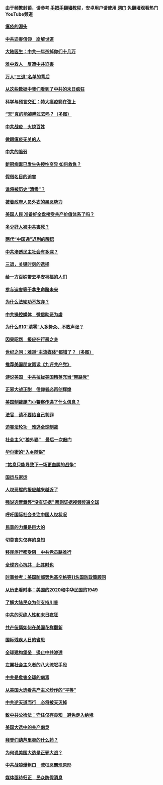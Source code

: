 #### 由于频繁封锁，请参考 [手把手翻墙教程](https://github.com/gfw-breaker/guides/wiki/)，安卓用户请使用 [网门](https://github.com/gfw-breaker/nogfw/blob/master/dl.md?t=01180400) 免翻墙观看热门YouTube频道 

#### [瘟疫的源头](../pages/251/418661.md?t=01180400) 

#### [中共迫害信仰　崩解世道](../pages/251/418691.md?t=01180400) 

#### [大陆医生：中共一年杀掉你们十几万](../pages/251/418670.md?t=01180400) 

#### [难中救人　反遭中共迫害](../pages/251/418414.md?t=01180400) 

#### [万人“三退”名单的背后](../pages/251/418505.md?t=01180400) 

#### [从这些数据中我们看到了中共的末日疯狂](../pages/251/418420.md?t=01180400) 

#### [科学与预言交汇：特大瘟疫箭在弦上](../pages/251/418266.md?t=01180400) 

#### [“天”真的能被瞒过去吗？（多图）](../pages/251/418308.md?t=01180400) 

#### [中共战疫　火烧百姓](../pages/251/418220.md?t=01180400) 

#### [做跟瘟疫无关的人](../pages/251/418171.md?t=01180400) 

#### [中共的脆弱](../pages/251/418196.md?t=01180400) 

#### [新冠病毒已发生失控性变异 如何救急？](../pages/251/418032.md?t=01180400) 

#### [假借名目的迫害](../pages/251/418055.md?t=01180400) 

#### [谁将被历史“清零”？](../pages/251/417485.md?t=01180400) 

#### [披着政府人员外衣的黑恶势力](../pages/251/417442.md?t=01180400) 

#### [美国人民 准备好全盘接受共产价值体系了吗？](../pages/251/417491.md?t=01180400) 

#### [多少好人被中共害死？](../pages/251/417144.md?t=01180400) 

#### [两代“中国通”迟到的醒悟](../pages/251/417064.md?t=01180400) 

#### [中共渗透民主社会有多深？](../pages/251/417063.md?t=01180400) 

#### [三退，关键时刻的选择](../pages/251/416969.md?t=01180400) 

#### [给一方百姓带去平安祝福的人们](../pages/251/416941.md?t=01180400) 

#### [参与迫害等于拿生命赌未来](../pages/251/416856.md?t=01180400) 

#### [为什么法轮功不放弃？](../pages/251/416864.md?t=01180400) 

#### [中共操控媒体　微信助恶为虐](../pages/251/416724.md?t=01180400) 

#### [为什么610“清零”人多势众、不敢声张？](../pages/251/416632.md?t=01180400) 

#### [因果昭然　报应在行恶之身](../pages/251/416582.md?t=01180400) 

#### [世纪之问：难道“主流媒体”都错了？（多图）](../pages/251/416571.md?t=01180400) 

#### [推荐美国朋友阅读《九评共产党》](../pages/251/416510.md?t=01180400) 

#### [游说美国　中共拉拢美国精英充当“带路党”](../pages/251/416529.md?t=01180400) 

#### [正邪大战正酣　信仰者必再创辉煌](../pages/251/416433.md?t=01180400) 

#### [美国制裁厦门小警察传递了什么信息？](../pages/251/416432.md?t=01180400) 

#### [法官　请不要给自己判罪](../pages/251/416379.md?t=01180400) 

#### [迫害法轮功　难逃全球制裁](../pages/251/416380.md?t=01180400) 

#### [社会主义“狼外婆”　最后一次敲门](../pages/251/416394.md?t=01180400) 

#### [华尔街的“入乡随俗”](../pages/251/416395.md?t=01180400) 

#### [“姑息只能导致下一场更血腥的战争”](../pages/251/416223.md?t=01180400) 

#### [国运与家运](../pages/251/416224.md?t=01180400) 

#### [人权恶棍的报应越来越近了](../pages/251/416276.md?t=01180400) 

#### [强说选票舞弊“没有证据” 两则证据视频传遍全球](../pages/251/416227.md?t=01180400) 

#### [呼吁国际社会关注中国人权状况](../pages/251/416135.md?t=01180400) 

#### [民意的力量是巨大的](../pages/251/416222.md?t=01180400) 

#### [切莫丧失仅存的良知](../pages/251/416134.md?t=01180400) 

#### [移民旅行都受阻　中共党员路难行](../pages/251/416033.md?t=01180400) 

#### [全球齐心抗共　此其时也](../pages/251/415989.md?t=01180400) 

#### [时事参考：美国防部罢免基辛格等11名国防政策顾问](../pages/251/415970.md?t=01180400) 

#### [从历史看时事：美国的2020和中华民国的1949](../pages/251/415949.md?t=01180400) 

#### [了解大陆民众为何支持川普](../pages/251/415950.md?t=01180400) 

#### [中共的灭绝人性和末日疯狂](../pages/251/415944.md?t=01180400) 

#### [共产伎俩如何在美国花样翻新](../pages/251/415908.md?t=01180400) 

#### [国际残疾人日的省思](../pages/251/415849.md?t=01180400) 

#### [全球建构堡垒　遏止中共渗透](../pages/251/415850.md?t=01180400) 

#### [左翼社会主义者的八大流氓手段](../pages/251/415802.md?t=01180400) 

#### [中共是危害全球的病毒](../pages/251/415569.md?t=01180400) 

#### [从美国大选看共产主义炒作的“平等”](../pages/251/415654.md?t=01180400) 

#### [中共逆天道而行　必将被天灭掉](../pages/251/415626.md?t=01180400) 

#### [致中共公检法：守住仅存良知　避免走入绝境](../pages/251/415627.md?t=01180400) 

#### [美国大选中的共产幽灵](../pages/251/415618.md?t=01180400) 

#### [拜登们葫芦里卖的什么药？](../pages/251/415531.md?t=01180400) 

#### [为何说美国大选是正邪大战？](../pages/251/415530.md?t=01180400) 

#### [中共战狼爆粗口　流氓恶霸现原形](../pages/251/415426.md?t=01180400) 

#### [媒体亟待归正　民众防假消息](../pages/251/415402.md?t=01180400) 

